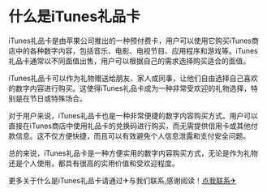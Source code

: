# 什么是iTunes礼品卡

iTunes礼品卡是由苹果公司推出的一种预付费卡，用户可以使用它购买iTunes商店中的各种数字内容，包括音乐、电影、电视节目、应用程序和游戏等。iTunes礼品卡通常以不同面值出售，用户可以根据自己的需求选择购买适合的面值。

iTunes礼品卡可以作为礼物赠送给朋友、家人或同事，让他们自由选择自己喜欢的数字内容进行购买。这使得iTunes礼品卡成为一种非常受欢迎的礼物选择，特别是在节日或特殊场合。

对于用户来说，iTunes礼品卡也是一种非常便捷的数字内容购买方式。用户可以直接在iTunes商店中使用礼品卡的兑换码进行购买，而无需提供信用卡或其他付款信息。这不仅方便快捷，而且可以有效避免个人信息泄露和支付安全问题。

总的来说，iTunes礼品卡是一种方便实用的数字内容购买方式，无论是作为礼物还是个人使用，都具有很高的实用价值和受欢迎程度。

更多关于什么是iTunes礼品卡请通过✈与我们联系,感谢阅读！[点我联系✈](https://cn.G208.com)